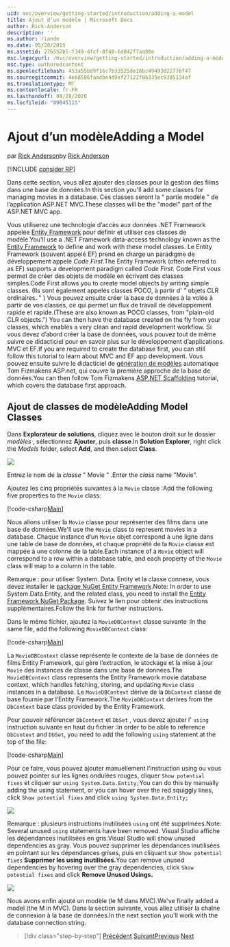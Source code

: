 ```yaml
---
uid: mvc/overview/getting-started/introduction/adding-a-model
title: Ajout d’un modèle | Microsoft Docs
author: Rick-Anderson
description: ''
ms.author: riande
ms.date: 05/28/2015
ms.assetid: 276552b5-f349-4fcf-8f40-6d042f7aa88e
msc.legacyurl: /mvc/overview/getting-started/introduction/adding-a-model
msc.type: authoredcontent
ms.openlocfilehash: 453a55bd9f16c7b33525de18bc49493d22776f47
ms.sourcegitcommit: 4e6d586faadbe4d9ef27122f86335ec9385134af
ms.translationtype: MT
ms.contentlocale: fr-FR
ms.lasthandoff: 08/28/2020
ms.locfileid: "89045115"
---
```

# <a name="adding-a-model"></a><span data-ttu-id="c9577-102">Ajout d’un modèle</span><span class="sxs-lookup"><span data-stu-id="c9577-102">Adding a Model</span></span>

<span data-ttu-id="c9577-103">par [Rick Anderson](https://twitter.com/RickAndMSFT)</span><span class="sxs-lookup"><span data-stu-id="c9577-103">by [Rick Anderson](https://twitter.com/RickAndMSFT)</span></span>

[!INCLUDE [consider RP](~/includes/razor.md)]

<span data-ttu-id="c9577-104">Dans cette section, vous allez ajouter des classes pour la gestion des films dans une base de données.</span><span class="sxs-lookup"><span data-stu-id="c9577-104">In this section you'll add some classes for managing movies in a database.</span></span> <span data-ttu-id="c9577-105">Ces classes seront la &quot; partie modèle &quot; de l’application ASP.NET MVC.</span><span class="sxs-lookup"><span data-stu-id="c9577-105">These classes will be the &quot;model&quot; part of the ASP.NET MVC app.</span></span>

<span data-ttu-id="c9577-106">Vous utiliserez une technologie d’accès aux données .NET Framework appelée [Entity Framework](https://docs.microsoft.com/ef/) pour définir et utiliser ces classes de modèle.</span><span class="sxs-lookup"><span data-stu-id="c9577-106">You'll use a .NET Framework data-access technology known as the [Entity Framework](https://docs.microsoft.com/ef/) to define and work with these model classes.</span></span> <span data-ttu-id="c9577-107">Le Entity Framework (souvent appelé EF) prend en charge un paradigme de développement appelé *Code First*.</span><span class="sxs-lookup"><span data-stu-id="c9577-107">The Entity Framework (often referred to as EF) supports a development paradigm called *Code First*.</span></span> <span data-ttu-id="c9577-108">Code First vous permet de créer des objets de modèle en écrivant des classes simples.</span><span class="sxs-lookup"><span data-stu-id="c9577-108">Code First allows you to create model objects by writing simple classes.</span></span> <span data-ttu-id="c9577-109">(Ils sont également appelés classes POCO, à partir d' &quot; objets CLR ordinaires. &quot; ) Vous pouvez ensuite créer la base de données à la volée à partir de vos classes, ce qui permet un flux de travail de développement rapide et rapide.</span><span class="sxs-lookup"><span data-stu-id="c9577-109">(These are also known as POCO classes, from &quot;plain-old CLR objects.&quot;) You can then have the database created on the fly from your classes, which enables a very clean and rapid development workflow.</span></span> <span data-ttu-id="c9577-110">Si vous devez d’abord créer la base de données, vous pouvez tout de même suivre ce didacticiel pour en savoir plus sur le développement d’applications MVC et EF.</span><span class="sxs-lookup"><span data-stu-id="c9577-110">If you are required to create the database first, you can still follow this tutorial to learn about MVC and EF app development.</span></span> <span data-ttu-id="c9577-111">Vous pouvez ensuite suivre le didacticiel de [génération de modèles](xref:visual-studio/overview/2013/aspnet-scaffolding-overview) automatique Tom Fizmakens ASP.net, qui couvre la première approche de la base de données.</span><span class="sxs-lookup"><span data-stu-id="c9577-111">You can then follow Tom Fizmakens [ASP.NET Scaffolding](xref:visual-studio/overview/2013/aspnet-scaffolding-overview) tutorial, which covers the database first approach.</span></span>

## <a name="adding-model-classes"></a><span data-ttu-id="c9577-112">Ajout de classes de modèle</span><span class="sxs-lookup"><span data-stu-id="c9577-112">Adding Model Classes</span></span>

<span data-ttu-id="c9577-113">Dans **Explorateur de solutions**, cliquez avec le bouton droit sur le dossier *modèles* , sélectionnez **Ajouter**, puis **classe**.</span><span class="sxs-lookup"><span data-stu-id="c9577-113">In **Solution Explorer**, right click the *Models* folder, select **Add**, and then select **Class**.</span></span>

![](adding-a-model/_static/image1.png)

<span data-ttu-id="c9577-114">Entrez le nom de la *classe* &quot; Movie &quot; .</span><span class="sxs-lookup"><span data-stu-id="c9577-114">Enter the *class* name &quot;Movie&quot;.</span></span>

<span data-ttu-id="c9577-115">Ajoutez les cinq propriétés suivantes à la `Movie` classe :</span><span class="sxs-lookup"><span data-stu-id="c9577-115">Add the following five properties to the `Movie` class:</span></span>

[!code-csharp[Main](adding-a-model/samples/sample1.cs)]

<span data-ttu-id="c9577-116">Nous allons utiliser la `Movie` classe pour représenter des films dans une base de données.</span><span class="sxs-lookup"><span data-stu-id="c9577-116">We'll use the `Movie` class to represent movies in a database.</span></span> <span data-ttu-id="c9577-117">Chaque instance d’un `Movie` objet correspond à une ligne dans une table de base de données, et chaque propriété de la `Movie` classe est mappée à une colonne de la table.</span><span class="sxs-lookup"><span data-stu-id="c9577-117">Each instance of a `Movie` object will correspond to a row within a database table, and each property of the `Movie` class will map to a column in the table.</span></span>

<span data-ttu-id="c9577-118">Remarque : pour utiliser System. Data. Entity et la classe connexe, vous devez installer le [package NuGet Entity Framework](https://www.nuget.org/packages/EntityFramework/).</span><span class="sxs-lookup"><span data-stu-id="c9577-118">Note: In order to use System.Data.Entity, and the related class, you need to install the [Entity Framework NuGet Package](https://www.nuget.org/packages/EntityFramework/).</span></span> <span data-ttu-id="c9577-119">Suivez le lien pour obtenir des instructions supplémentaires.</span><span class="sxs-lookup"><span data-stu-id="c9577-119">Follow the link for further instructions.</span></span>

<span data-ttu-id="c9577-120">Dans le même fichier, ajoutez la `MovieDBContext` classe suivante :</span><span class="sxs-lookup"><span data-stu-id="c9577-120">In the same file, add the following `MovieDBContext` class:</span></span>

[!code-csharp[Main](adding-a-model/samples/sample2.cs?highlight=2,15-18)]

<span data-ttu-id="c9577-121">La `MovieDBContext` classe représente le contexte de la base de données de films Entity Framework, qui gère l’extraction, le stockage et la mise à jour `Movie` des instances de classe dans une base de données.</span><span class="sxs-lookup"><span data-stu-id="c9577-121">The `MovieDBContext` class represents the Entity Framework movie database context, which handles fetching, storing, and updating `Movie` class instances in a database.</span></span> <span data-ttu-id="c9577-122">Le `MovieDBContext` dérive de la `DbContext` classe de base fournie par l’Entity Framework.</span><span class="sxs-lookup"><span data-stu-id="c9577-122">The `MovieDBContext` derives from the `DbContext` base class provided by the Entity Framework.</span></span>

<span data-ttu-id="c9577-123">Pour pouvoir référencer `DbContext` et `DbSet` , vous devez ajouter l' `using` instruction suivante en haut du fichier :</span><span class="sxs-lookup"><span data-stu-id="c9577-123">In order to be able to reference `DbContext` and `DbSet`, you need to add the following `using` statement at the top of the file:</span></span>

[!code-csharp[Main](adding-a-model/samples/sample3.cs)]

<span data-ttu-id="c9577-124">Pour ce faire, vous pouvez ajouter manuellement l’instruction using ou vous pouvez pointer sur les lignes ondulées rouges, cliquer `Show potential fixes` et cliquer sur `using System.Data.Entity;`</span><span class="sxs-lookup"><span data-stu-id="c9577-124">You can do this by manually adding the using statement, or you can hover over the red squiggly lines, click `Show potential fixes` and click `using System.Data.Entity;`</span></span>

![](adding-a-model/_static/image2.png)

<span data-ttu-id="c9577-125">Remarque : plusieurs instructions inutilisées `using` ont été supprimées.</span><span class="sxs-lookup"><span data-stu-id="c9577-125">Note: Several unused `using` statements have been removed.</span></span> <span data-ttu-id="c9577-126">Visual Studio affiche les dépendances inutilisées en gris.</span><span class="sxs-lookup"><span data-stu-id="c9577-126">Visual Studio will show unused dependencies as gray.</span></span> <span data-ttu-id="c9577-127">Vous pouvez supprimer les dépendances inutilisées en pointant sur les dépendances grises, puis en cliquant sur `Show potential fixes` **Supprimer les using inutilisées.**</span><span class="sxs-lookup"><span data-stu-id="c9577-127">You can remove unused dependencies by hovering over the gray dependencies, click `Show potential fixes` and click **Remove Unused Usings.**</span></span>

![](adding-a-model/_static/image3.png)

<span data-ttu-id="c9577-128">Nous avons enfin ajouté un modèle (le M dans MVC).</span><span class="sxs-lookup"><span data-stu-id="c9577-128">We've finally added a model (the M in MVC).</span></span> <span data-ttu-id="c9577-129">Dans la section suivante, vous allez utiliser la chaîne de connexion à la base de données.</span><span class="sxs-lookup"><span data-stu-id="c9577-129">In the next section you'll work with the database connection string.</span></span>

> [!div class="step-by-step"]
> <span data-ttu-id="c9577-130">[Précédent](adding-a-view.md) 
>  [Suivant](creating-a-connection-string.md)</span><span class="sxs-lookup"><span data-stu-id="c9577-130">[Previous](adding-a-view.md)
[Next](creating-a-connection-string.md)</span></span>
